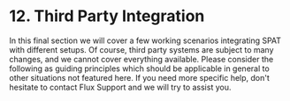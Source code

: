 # 12. Third Party Integration

In this final section we will cover a few working scenarios integrating SPAT with different setups. Of course, third party systems are subject to many changes, and we
cannot cover everything available. Please consider the following as guiding principles which should be applicable in general to other situations not featured here. If
you need more specific help, don't hesitate to contact Flux Support and we will try
to assist you.


